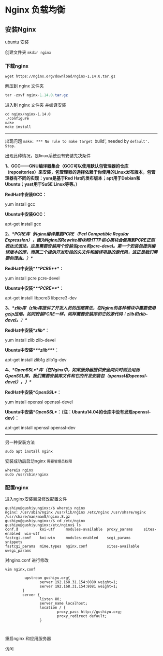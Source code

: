# Nginx 负载均衡

## 安装Nginx

ubuntu 安装

创建文件夹 `mkdir nginx`

### 下载nginx

```
wget https://nginx.org/download/nginx-1.14.0.tar.gz
```

解压到 nginx 文件夹

```java
tar -zxvf nginx-1.14.0.tar.gz
```

进入到 nginx 文件夹 并编译安装

```
cd nginx/nginx-1.14.0
./configure
make
make install
```

---

出现问题   `make: *** No rule to make target `build', needed by `default'. Stop.`

出现此种情况，是linux系统没有安装先决条件

**1、GCC——GNU编译器集合（GCC可以使用默认包管理器的仓库（repositories）来安装，包管理器的选择依赖于你使用的Linux发布版本，包管理器有不同的实现：yum是基于Red Hat的发布版本；apt用于Debian和Ubuntu；yast用于SuSE Linux等等。）**

**RedHat中安装GCC：**

yum install gcc

**Ubuntu中安装GCC：**

apt-get install gcc

**2、\**PCRE库（Nginx编译需要PCRE（Perl Compatible Regular Expression），因为Nginx的Rewrite模块和HTTP核心模块会使用到PCRE正则表达式语法。这里需要安装两个安装包pcre和pcre-devel。第一个安装包提供编译版本的库，而第二个提供开发阶段的头文件和编译项目的源代码，这正是我们需要的理由。）\****

**RedHat中安装\**\*\*PCRE\*\**\*：**

yum install pcre pcre-devel

**Ubuntu中安装\**\*\*PCRE\*\**\*：**

apt-get install libpcre3 libpcre3-dev

**3、\**zlib库（zlib库提供了开发人员的压缩算法，在Nginx的各种模块中需要使用gzip压缩。如同安装PCRE一样，同样需要安装库和它的源代码：zlib和zlib-devel。）\****

**RedHat中安装\**zlib\**：**

yum install zlib zlib-devel

**Ubuntu中安装\**\*\*zlib\*\**\*：**

apt-get install zlib1g zlib1g-dev

**4、\**OpenSSL\**\**库（在Nginx中，如果服务器提供安全网页时则会用到OpenSSL库，我们需要安装库文件和它的开发安装包（openssl和openssl-devel）。）\****

**RedHat中安装\**OpenSSL\**：**

yum install openssl openssl-devel

**Ubuntu中安装\**OpenSSL\**：（注：Ubuntu14.04的仓库中没有发现openssl-dev）：**

apt-get install openssl openssl-dev

---

另一种安装方法 

```
sudo apt install nginx
```

安装成功后启动nginx  `需要管理员权限`

```
whereis nginx
sudo /usr/sbin/nginx

```

### 配置nginx

进入nginx安装目录修改配置文件

```
gushiyu@gushiyunginx:/$ whereis nginx
nginx: /usr/sbin/nginx /usr/lib/nginx /etc/nginx /usr/share/nginx /usr/share/man/man8/nginx.8.gz
gushiyu@gushiyunginx:/$ cd /etc/nginx
gushiyu@gushiyunginx:/etc/nginx$ ls
conf.d          koi-utf     modules-available  proxy_params     sites-enabled  win-utf
fastcgi.conf    koi-win     modules-enabled    scgi_params      snippets
fastcgi_params  mime.types  nginx.conf         sites-available  uwsgi_params
```

对nginx.conf 进行修改

```
vim nginx,conf
```

```
         upstream gushiyu.org{
                server 192.168.31.154:8080 weight=1;
                server 192.168.31.154:8081 weight=1;
        }
        server {
                listen 80;
                server_name localhost;
                location / {
                        proxy_pass http://gushiyu.org;
                        proxy_redirect default;
                }

        
```

重启nginx 和应用服务器

访问